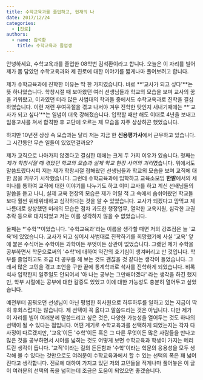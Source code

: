```yaml
---
title: 수학교육과를 졸업하고, 현재의 나
date: 2017/12/24
categories:
  - [진로]
authors:
  - name: 김석환
    title: 수학교육과 졸업생
---
```


안녕하세요, 수학교육과를 졸업한 08학번 김석환이라고 합니다. 오늘은 이 자리를 빌어 제가 몸 담았던 수학교육과와 제 진로에 대한 이야기를 짧게나마 풀어보려고 합니다. 

제가 수학교육과에 진학한 이유는 딱 한 가지였습니다. 바로 **'교사가 되고 싶다'**는 뜻 하나였습니다. 학창시절 때 보아왔던 여러 선생님들과 학교의 모습을 보며 교사의 꿈을 키워왔고, 이과였던 터라 많은 사범대의 학과들 중에서도 수학교육과로 진학을 결심하였습니다. 이런 저런 우여곡절을 겪고 나서야 겨우 진학한 탓인지 새내기때에는 **'교사가 되고 싶다'**는 일념이 더욱 강해졌습니다. 입학할 때만 해도 이대로 4년을 보내고 임용고사를 쳐서 합격한 후 교단에 오르는 제 모습을 자주 상상하곤 했었습니다.

하지만 10년전 상상 속 모습과는 달리 저는 지금 한 **신용평가사**에서 근무하고 있습니다. 그 시간동안 무슨 일들이 있었던걸까요?

제가 교직으로 나아가지 않겠다고 결심한 데에는 크게 두 가지 이유가 있습니다. 첫째는 *제가 학창시절 때 겪었던 학교의 모습과 실제 학교 현장 사이의 괴리*였습니다. 위에서도 말씀드렸다시피 저는 제가 학창시절 접해왔던 선생님들과 학교의 모습을 보며 교직에 대한 꿈을 키우기 시작했습니다. 그런데 수학교육과에 입학하고 교육소모임 **한밝**에서의 세미나를 통하여 교직에 대한 이야기를 나누기도 하고 이미 교사를 하고 계신 선배님들의 말씀을 듣고 나니, 실제 교육 현장의 모습은 제가 어릴 적 그 속에서 숨쉬어왔던 학교들보다 훨씬 위태위태하고 심각하다는 것을 알 수 있었습니다. 교사가 되겠다고 맘먹고 제 나름대로 상상했던 미래의 모습은 점차 과도한 행정업무, 열악한 교육지원, 심각한 교권추락 등으로 대치되었고 저는 이를 생각하지 않을 수 없었습니다.

둘째는 *'수학'*이었습니다. '수학교육과'라는 이름을 생각할 때면 저의 강조점은 늘 '교육'에 있었습니다. 교사가 되고 싶어서 사범대로 진학하기를 희망했기에 사실 '교육' 앞에 붙은 수식어는 수학이든 과학이든 무엇이든 상관이 없었습니다. 그랬던 제가 수학을 공부하면서 학문으로써의 '수학'에 대하여 약간의 호기심이 생겨버리고 만 것입니다. 학부를 졸업하고도 조금 더 공부를 해 보는 것도 괜찮을 것 같다는 생각이 들었습니다. 그래서 많은 고민을 겪고 조언을 구한 끝에 통계학과로 석사를 진학하게 되었습니다. 비록 석사 입학한지 일주일도 안되어서 '아 나는 공부는 그만해야겠다' 라는 생각을 하긴 했지만, 학부 시절에는 공부에 대한 갈증도 있었고 이에 대한 가능성도 충분히 열어두고 싶었습니다.

예전부터 꿈꿔오던 선생님이 아닌 평범한 회사원으로 하루하루를 일하고 있는 지금이 딱히 후회스럽지는 않습니다. 제 선택이 꼭 옳다고 말씀드리는 것은 아닙니다. 다만 제가 이 자리를 빌어 여러분께 말씀드리고 싶은 것은, 다양한 가능성을 열어두는 것도 하나의 선택이 될 수 있다는 점입니다. 어떤 계기로 수학교육과를 선택하게 되었는지는 각자 다 사정이 다르겠지만, '교육'이든 '수학'이든 혹은 그 다른 무엇이든 많은 사람들을 만나고 많은 것을 공부하면서 시야를 넓히는 것도 어떻게 보면 수학교육과 학생이 가지는 메리트란 생각이 듭니다. '교직'이라는 길의 든든함과 '수학'이라는 학문의 응용성을 모두 생각해 볼 수 있다는 것만으로도 여러분이 수학교육과에서 할 수 있는 선택의 폭은 꽤 넓어진다고 생각합니다. 진로에 대하여 가지고 있던 저의 고민들을 적게나마 풀어놓은 이 글이 여러분의 선택의 폭을 넓히는데 조금은 도움이 되었으면 좋겠습니다.